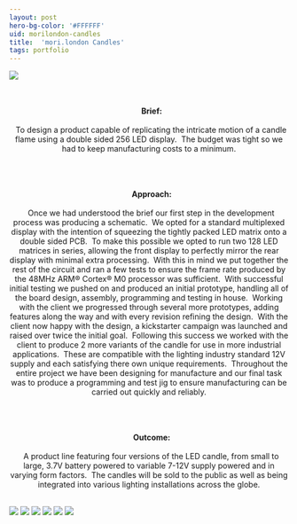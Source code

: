 ```yaml
---
layout: post
hero-bg-color: '#FFFFFF'
uid: morilondon-candles
title:  'mori.london Candles'
tags: portfolio
---
```


<img src="{{ site.url }}/images/portfolio/morilondon-candles/%5EFFCB7567D1F7122985F54819559332EEFE8978B48FF96D9D01%5Epimgpsh_fullsize_distr.jpg">

<div class="sqs-html-content">
 <p class="" style="text-align:center;white-space:pre-wrap;">
  <strong>
   Brief:
  </strong>
  To design a product capable of replicating the intricate motion of a candle flame using a double sided 256 LED display.  The budget was tight so we had to keep manufacturing costs to a minimum.
 </p>
 <p class="" style="text-align:center;white-space:pre-wrap;">
  <strong>
   Approach:
  </strong>
  Once we had understood the brief our first step in the development process was producing a schematic.  We opted for a standard multiplexed display with the intention of squeezing the tightly packed LED matrix onto a double sided PCB.  To make this possible we opted to run two 128 LED matrices in series, allowing the front display to perfectly mirror the rear display with minimal extra processing.  With this in mind we put together the rest of the circuit and ran a few tests to ensure the frame rate produced by the 48MHz ARM® Cortex® M0 processor was sufficient.  With successful initial testing we pushed on and produced an initial prototype, handling all of the board design, assembly, programming and testing in house.  Working with the client we progressed through several more prototypes, adding features along the way and with every revision refining the design.  With the client now happy with the design, a kickstarter campaign was launched and raised over twice the initial goal.  Following this success we worked with the client to produce 2 more variants of the candle for use in more industrial applications.  These are compatible with the lighting industry standard 12V supply and each satisfying there own unique requirements.  Throughout the entire project we have been designing for manufacture and our final task was to produce a programming and test jig to ensure manufacturing can be carried out quickly and reliably.
 </p>
 <p class="" style="text-align:center;white-space:pre-wrap;">
  <strong>
   Outcome:
  </strong>
  A product line featuring four versions of the LED candle, from small to large, 3.7V battery powered to variable 7-12V supply powered and in varying form factors.  The candles will be sold to the public as well as being integrated into various lighting installations across the globe.
 </p>
</div>


<img src="{{ site.url }}/images/portfolio/morilondon-candles/18011372_353886891679558_2717923805342203904_n.jpg">

<img src="{{ site.url }}/images/portfolio/morilondon-candles/18013688_243311076073730_2366892378733674496_n.jpg">

<img src="{{ site.url }}/images/portfolio/morilondon-candles/17596027_381480468918464_5666286856816295936_n.jpg">

<img src="{{ site.url }}/images/portfolio/morilondon-candles/IMAG0261.jpg">

<img src="{{ site.url }}/images/portfolio/morilondon-candles/IMAG0239.jpg">

<img src="{{ site.url }}/images/portfolio/morilondon-candles/IMG_20170420_135521.jpg">

